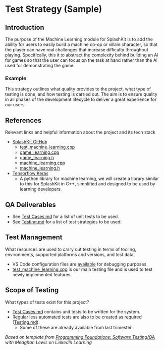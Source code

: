 # **Test Strategy (Sample)**

## **Introduction**

The purpose of the Machine Learning module for SplashKit is to add the ability for users to easily
build a machine co-op or villain character, so that the player can have real challenges that
increase difficulty throughout playing. Specifically, this it to abstract the complexity behind
building an AI for games so that the user can focus on the task at hand rather than the AI used for
demonstrating the game.

### **Example**

This strategy outlines what quality provides to the project, what type of testing is done, and how
testing is carried out. The aim is to ensure quality in all phases of the development lifecycle to
deliver a great experience for our users.

## **References**

Relevant links and helpful information about the project and its tech stack

- [SplashKit GitHub](https://github.com/thoth-tech/splashkit-core/tree/modules/machine_learning)
  - [test_machine_learning.cpp](https://github.com/thoth-tech/splashkit-core/blob/modules/machine_learning/coresdk/src/test/test_machine_learning.cpp)
  - [game_learning.cpp](https://github.com/thoth-tech/splashkit-core/blob/modules/machine_learning/coresdk/src/coresdk/game_learning.cpp)
  - [game_learning.h](https://github.com/thoth-tech/splashkit-core/blob/modules/machine_learning/coresdk/src/coresdk/game_learning.h)
  - [machine_learning.cpp](https://github.com/thoth-tech/splashkit-core/blob/modules/machine_learning/coresdk/src/coresdk/machine_learning.cpp)
  - [machine_learning.h](https://github.com/thoth-tech/splashkit-core/blob/modules/machine_learning/coresdk/src/coresdk/machine_learning.h)
- [Tensorflow Keras](https://www.tensorflow.org/api_docs/python/tf/keras)
  - A python library for machine learning, we will create a library similar to this for SplashKit in
    C++, simplified and designed to be used by learning developers.

## **QA Deliverables**

- See [Test Cases.md](<Testing/Test Cases.md>) for a list of unit tests to be used.
- See [Testing.md](Testing/Testing.md) for a list of test strategies to be used.

## **Test Management**

What resources are used to carry out testing in terms of tooling, environments, supported platforms
and versions, and test data.

- VS Code configuration files are [available](<Research & Findings/VS Code/VS Code Guide.md>) for
  debugging purposes.
- [test_machine_learning.cpp](https://github.com/thoth-tech/splashkit-core/blob/modules/machine_learning/coresdk/src/test/test_machine_learning.cpp)
  is our main testing file and is used to test newly implemented features.

## **Scope of Testing**

What types of tests exist for this project?

- [Test Cases.md](<Testing/Test Cases.md>) contains unit tests to be written for the system.
- Regular less automated tests are also to be created as required
  ([Testing.md](Testing/Testing.md)).
  - Some of these are already available from last trimester.

_Based on template from_
[_Programming Foundations: Software Testing/QA_](https://www.linkedin.com/learning/programming-foundations-software-testing-qa/create-a-test-strategy?autoSkip=true&autoplay=true&contextUrn=urn%3Ali%3AlyndaLearningPath%3A57f7e27c3dd559e018dfe994&resume=false&u=2104084)
_with Meaghan Lewis on LinkedIn Learning_
